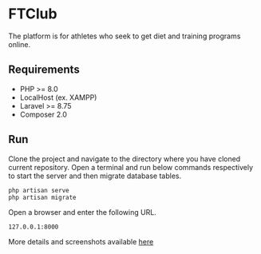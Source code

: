# FTClub
The platform is for athletes who seek to get diet and training programs online.

## Requirements
- PHP >= 8.0
- LocalHost (ex. XAMPP)
- Laravel >= 8.75
- Composer 2.0

## Run
Clone the project and navigate to the directory where you have cloned current repository. Open a terminal and run below commands respectively to start the server and then migrate database tables.
```
php artisan serve
php artisan migrate
```
Open a browser and enter the following URL.
```
127.0.0.1:8000
```

More details and screenshots available [here](https://mohammadrezarastegaran.ir/portfolio/ftclub)
